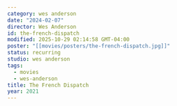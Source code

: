 ```yaml
---
category: wes anderson
date: "2024-02-07"
director: Wes Anderson
id: the-french-dispatch
modified: 2025-10-29 02:14:58 GMT-04:00
poster: "[[movies/posters/the-french-dispatch.jpg]]"
status: recurring
studio: wes anderson
tags:
  - movies
  - wes-anderson
title: The French Dispatch
year: 2021
---
```

